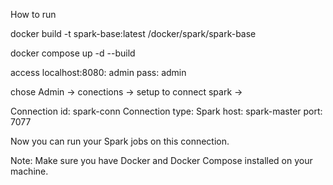 How to run

docker build -t spark-base:latest /docker/spark/spark-base

docker compose up -d --build

access localhost:8080: admin pass: admin

chose Admin -> conections -> setup to connect spark -> 

Connection id: spark-conn
Connection type: Spark
host: spark-master
port: 7077

Now you can run your Spark jobs on this connection.

Note: Make sure you have Docker and Docker Compose installed on your machine.